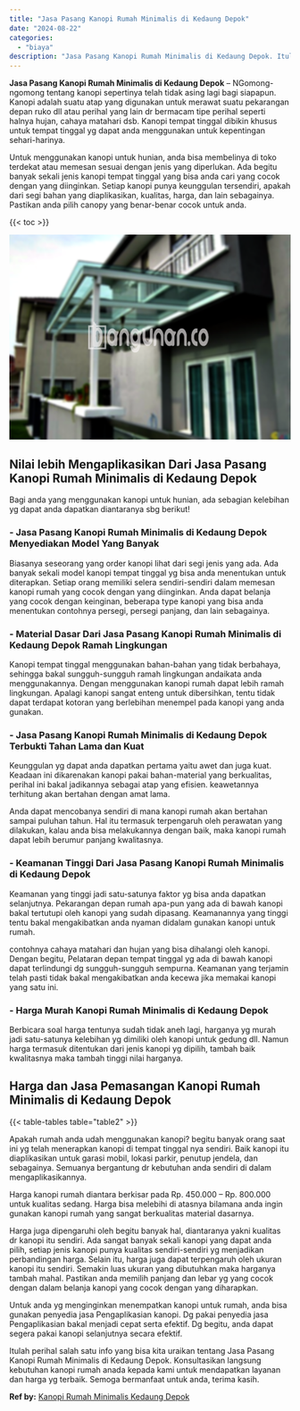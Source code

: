 ```yaml
---
title: "Jasa Pasang Kanopi Rumah Minimalis di Kedaung Depok"
date: "2024-08-22"
categories: 
  - "biaya"
description: "Jasa Pasang Kanopi Rumah Minimalis di Kedaung Depok. Itulah perihal salah satu info yang bisa kita uraikan tentang Jasa Pasang Kanopi Rumah Minimalis di Keda..."
---
```


**Jasa Pasang Kanopi Rumah Minimalis di Kedaung Depok** – NGomong-ngomong tentang kanopi sepertinya telah tidak asing lagi bagi siapapun. Kanopi adalah suatu atap yang digunakan untuk merawat suatu pekarangan depan ruko dll atau perihal yang lain dr bermacam tipe perihal seperti halnya hujan, cahaya matahari dsb. Kanopi tempat tinggal dibikin khusus untuk tempat tinggal yg dapat anda menggunakan untuk kepentingan sehari-harinya.

Untuk menggunakan kanopi untuk hunian, anda bisa membelinya di toko terdekat atau memesan sesuai dengan jenis yang diperlukan. Ada begitu banyak sekali jenis kanopi tempat tinggal yang bisa anda cari yang cocok dengan yang diinginkan. Setiap kanopi punya keunggulan tersendiri, apakah dari segi bahan yang diaplikasikan, kualitas, harga, dan lain sebagainya. Pastikan anda pilih canopy yang benar-benar cocok untuk anda.

{{< toc >}}

![Jasa Pasang Kanopi Rumah Minimalis di Kedaung Depok](/images/harga-kanopi-minimalis-67.png)

## Nilai lebih Mengaplikasikan Dari Jasa Pasang Kanopi Rumah Minimalis di Kedaung Depok

Bagi anda yang menggunakan kanopi untuk hunian, ada sebagian kelebihan yg dapat anda dapatkan diantaranya sbg berikut!

### \- Jasa Pasang Kanopi Rumah Minimalis di Kedaung Depok Menyediakan Model Yang Banyak

Biasanya seseorang yang order kanopi lihat dari segi jenis yang ada. Ada banyak sekali model kanopi tempat tinggal yg bisa anda menentukan untuk diterapkan. Setiap orang memiliki selera sendiri-sendiri dalam memesan kanopi rumah yang cocok dengan yang diinginkan. Anda dapat belanja yang cocok dengan keinginan, beberapa type kanopi yang bisa anda menentukan contohnya persegi, persegi panjang, dan lain sebagainya.

### \- Material Dasar Dari Jasa Pasang Kanopi Rumah Minimalis di Kedaung Depok Ramah Lingkungan

Kanopi tempat tinggal menggunakan bahan-bahan yang tidak berbahaya, sehingga bakal sungguh-sungguh ramah lingkungan andaikata anda menggunakannya. Dengan menggunakan kanopi rumah dapat lebih ramah lingkungan. Apalagi kanopi sangat enteng untuk dibersihkan, tentu tidak dapat terdapat kotoran yang berlebihan menempel pada kanopi yang anda gunakan.

### \- Jasa Pasang Kanopi Rumah Minimalis di Kedaung Depok Terbukti Tahan Lama dan Kuat

Keunggulan yg dapat anda dapatkan pertama yaitu awet dan juga kuat. Keadaan ini dikarenakan kanopi pakai bahan-material yang berkualitas, perihal ini bakal jadikannya sebagai atap yang efisien. keawetannya terhitung akan bertahan dengan amat lama.

Anda dapat mencobanya sendiri di mana kanopi rumah akan bertahan sampai puluhan tahun. Hal itu termasuk terpengaruh oleh perawatan yang dilakukan, kalau anda bisa melakukannya dengan baik, maka kanopi rumah dapat lebih berumur panjang kwalitasnya.

### \- Keamanan Tinggi Dari Jasa Pasang Kanopi Rumah Minimalis di Kedaung Depok

Keamanan yang tinggi jadi satu-satunya faktor yg bisa anda dapatkan selanjutnya. Pekarangan depan rumah apa-pun yang ada di bawah kanopi bakal tertutupi oleh kanopi yang sudah dipasang. Keamanannya yang tinggi tentu bakal mengakibatkan anda nyaman didalam gunakan kanopi untuk rumah.

contohnya cahaya matahari dan hujan yang bisa dihalangi oleh kanopi. Dengan begitu, Pelataran depan tempat tinggal yg ada di bawah kanopi dapat terlindungi dg sungguh-sungguh sempurna. Keamanan yang terjamin telah pasti tidak bakal mengakibatkan anda kecewa jika memakai kanopi yang satu ini.

### \- Harga Murah Kanopi Rumah Minimalis di Kedaung Depok

Berbicara soal harga tentunya sudah tidak aneh lagi, harganya yg murah jadi satu-satunya kelebihan yg dimiliki oleh kanopi untuk gedung dll. Namun harga termasuk ditentukan dari jenis kanopi yg dipilih, tambah baik kwalitasnya maka tambah tinggi nilai harganya.

## Harga dan Jasa Pemasangan Kanopi Rumah Minimalis di Kedaung Depok

{{< table-tables table="table2" >}}

Apakah rumah anda udah menggunakan kanopi? begitu banyak orang saat ini yg telah menerapkan kanopi di tempat tinggal nya sendiri. Baik kanopi itu diaplikasikan untuk garasi mobil, lokasi parkir, penutup jendela, dan sebagainya. Semuanya bergantung dr kebutuhan anda sendiri di dalam mengaplikasikannya.

Harga kanopi rumah diantara berkisar pada Rp. 450.000 – Rp. 800.000 untuk kualitas sedang. Harga bisa melebihi di atasnya bilamana anda ingin gunakan kanopi rumah yang sangat berkualitas material dasarnya.

Harga juga dipengaruhi oleh begitu banyak hal, diantaranya yakni kualitas dr kanopi itu sendiri. Ada sangat banyak sekali kanopi yang dapat anda pilih, setiap jenis kanopi punya kualitas sendiri-sendiri yg menjadikan perbandingan harga. Selain itu, harga juga dapat terpengaruh oleh ukuran kanopi itu sendiri. Semakin luas ukuran yang dibutuhkan maka harganya tambah mahal. Pastikan anda memilih panjang dan lebar yg yang cocok dengan dalam belanja kanopi yang cocok dengan yang diharapkan.

Untuk anda yg menginginkan menempatkan kanopi untuk rumah, anda bisa gunakan penyedia jasa Pengaplikasian kanopi. Dg pakai penyedia jasa Pengaplikasian bakal menjadi cepat serta efektif. Dg begitu, anda dapat segera pakai kanopi selanjutnya secara efektif.

Itulah perihal salah satu info yang bisa kita uraikan tentang Jasa Pasang Kanopi Rumah Minimalis di Kedaung Depok. Konsultasikan langsung kebutuhan kanopi rumah anada kepada kami untuk mendapatkan layanan dan harga yg terbaik. Semoga bermanfaat untuk anda, terima kasih.

**Ref by:**  [Kanopi Rumah Minimalis Kedaung Depok](https://id.wikipedia.org/wiki/Kanopi)
